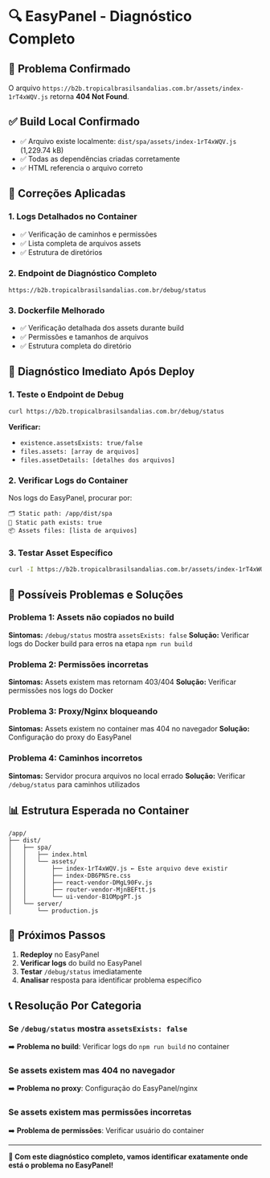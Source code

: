 # 🔍 EasyPanel - Diagnóstico Completo

## 🚨 **Problema Confirmado**
O arquivo `https://b2b.tropicalbrasilsandalias.com.br/assets/index-1rT4xWQV.js` retorna **404 Not Found**.

## ✅ **Build Local Confirmado**
- ✅ Arquivo existe localmente: `dist/spa/assets/index-1rT4xWQV.js` (1,229.74 kB)
- ✅ Todas as dependências criadas corretamente
- ✅ HTML referencia o arquivo correto

## 🔧 **Correções Aplicadas**

### **1. Logs Detalhados no Container**
- ✅ Verificação de caminhos e permissões
- ✅ Lista completa de arquivos assets
- ✅ Estrutura de diretórios

### **2. Endpoint de Diagnóstico Completo**
```
https://b2b.tropicalbrasilsandalias.com.br/debug/status
```

### **3. Dockerfile Melhorado**
- ✅ Verificação detalhada dos assets durante build
- ✅ Permissões e tamanhos de arquivos
- ✅ Estrutura completa do diretório

## 🎯 **Diagnóstico Imediato Após Deploy**

### **1. Teste o Endpoint de Debug**
```bash
curl https://b2b.tropicalbrasilsandalias.com.br/debug/status
```

**Verificar:**
- `existence.assetsExists: true/false`
- `files.assets: [array de arquivos]`
- `files.assetDetails: [detalhes dos arquivos]`

### **2. Verificar Logs do Container**
Nos logs do EasyPanel, procurar por:
```
🗂️ Static path: /app/dist/spa
📁 Static path exists: true
📦 Assets files: [lista de arquivos]
```

### **3. Testar Asset Específico**
```bash
curl -I https://b2b.tropicalbrasilsandalias.com.br/assets/index-1rT4xWQV.js
```

## 🐛 **Possíveis Problemas e Soluções**

### **Problema 1: Assets não copiados no build**
**Sintomas:** `/debug/status` mostra `assetsExists: false`
**Solução:** Verificar logs do Docker build para erros na etapa `npm run build`

### **Problema 2: Permissões incorretas**
**Sintomas:** Assets existem mas retornam 403/404
**Solução:** Verificar permissões nos logs do Docker

### **Problema 3: Proxy/Nginx bloqueando**
**Sintomas:** Assets existem no container mas 404 no navegador
**Solução:** Configuração do proxy do EasyPanel

### **Problema 4: Caminhos incorretos**
**Sintomas:** Servidor procura arquivos no local errado
**Solução:** Verificar `/debug/status` para caminhos utilizados

## 📊 **Estrutura Esperada no Container**

```
/app/
├── dist/
│   ├── spa/
│   │   ├── index.html
│   │   └── assets/
│   │       ├── index-1rT4xWQV.js ← Este arquivo deve existir
│   │       ├── index-DB6PNSre.css
│   │       ├── react-vendor-DMgL90Fv.js
│   │       ├── router-vendor-MjnBEFtt.js
│   │       └── ui-vendor-B1OMpgPT.js
│   └── server/
│       └── production.js
```

## 🔄 **Próximos Passos**

1. **Redeploy** no EasyPanel
2. **Verificar logs** do build no EasyPanel
3. **Testar** `/debug/status` imediatamente
4. **Analisar** resposta para identificar problema específico

## 📞 **Resolução Por Categoria**

### **Se `/debug/status` mostra `assetsExists: false`**
➡️ **Problema no build**: Verificar logs do `npm run build` no container

### **Se assets existem mas 404 no navegador**
➡️ **Problema no proxy**: Configuração do EasyPanel/nginx

### **Se assets existem mas permissões incorretas**
➡️ **Problema de permissões**: Verificar usuário do container

---

**🎯 Com este diagnóstico completo, vamos identificar exatamente onde está o problema no EasyPanel!**
